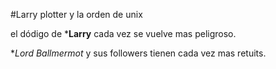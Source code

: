 #Larry plotter y la orden de unix

el dódigo de ***Larry** cada vez se vuelve mas peligroso.

**Lord Ballmermot* y sus followers tienen cada vez mas retuits.
